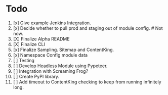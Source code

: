 # Todo


1. [x] Give example Jenkins Integration.
2. [x] Decide whether to pull prod and staging out of module config. # Not now.
3. [X] Finalize Alpha README
4. [X] Finalize CLI
5. [x] Finalize Sampling.  Sitemap and ContentKing.
6. [x] Namespace Config module data
7. [ ] Testing
8. [ ] Develop Headless Module using Pypeteer.
9. [ ] Integration with Screaming Frog?
10. [ ] Create PyPI library.
11. [ ] Add timeout to ContentKing checking to keep from running infinitely long.

